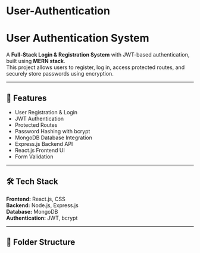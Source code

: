 # User-Authentication
# User Authentication System

A **Full-Stack Login & Registration System** with JWT-based authentication, built using **MERN stack**.  
This project allows users to register, log in, access protected routes, and securely store passwords using encryption.

---

## 🚀 Features
- User Registration & Login
- JWT Authentication
- Protected Routes
- Password Hashing with bcrypt
- MongoDB Database Integration
- Express.js Backend API
- React.js Frontend UI
- Form Validation

---

## 🛠 Tech Stack
**Frontend:** React.js, CSS  
**Backend:** Node.js, Express.js  
**Database:** MongoDB  
**Authentication:** JWT, bcrypt  

---

## 📂 Folder Structure

